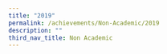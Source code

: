 ```yaml
---
title: "2019"
permalink: /achievements/Non-Academic/2019
description: ""
third_nav_title: Non Academic
---
```


